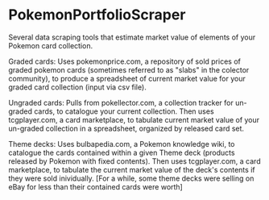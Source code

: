 # PokemonPortfolioScraper
Several data scraping tools that estimate market value of elements of your Pokemon card collection.

Graded cards: Uses pokemonprice.com, a repository of sold prices of graded pokemon cards (sometimes referred to as "slabs" in the colector community), to produce a spreadsheet of current market value for your graded card collection (input via csv file).

Ungraded cards: Pulls from pokellector.com, a collection tracker for un-graded cards, to catalogue your current collection. Then uses tcgplayer.com, a card marketplace, to tabulate current market value of your un-graded collection in a spreadsheet, organized by released card set.

Theme decks: Uses bulbapedia.com, a Pokemon knowledge wiki, to catalogue the cards contained within a given Theme deck (products released by Pokemon with fixed contents). Then uses tcgplayer.com, a card marketplace, to tabulate the current market value of the deck's contents if they were sold inividually. [For a while, some theme decks were selling on eBay for less than their contained cards were worth]
